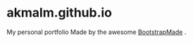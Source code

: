 # akmalm.github.io
My personal portfolio
Made by the awesome [BootstrapMade](https://bootstrapmade.com)
.
